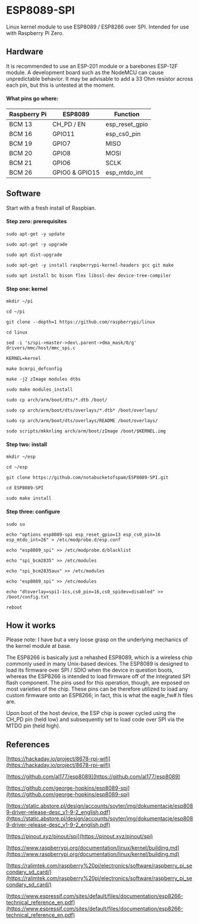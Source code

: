 # ESP8089-SPI

Linux kernel module to use ESP8089 / ESP8266 over SPI. Intended for use with 
Raspberry Pi Zero.

## Hardware

It is recommended to use an ESP-201 module or a barebones ESP-12F module. A 
development board such as the NodeMCU can cause unpredictable behavior. It may 
be advisable to add a 33 Ohm resistor across each pin, but this is untested at 
the moment.

#### What pins go where:

| Raspberry Pi | ESP8089        | Function         |
| ------------ | -------------- | ---------------- |
| BCM 13       | CH\_PD / EN    | esp\_reset\_gpio |
| BCM 16       | GPIO11         | esp\_cs0\_pin    |
| BCM 19       | GPIO7          | MISO             |
| BCM 20       | GPIO8          | MOSI             |
| BCM 21       | GPIO6          | SCLK             |
| BCM 26       | GPIO0 & GPIO15 | esp\_mtdo\_int   |

## Software

Start with a fresh install of Raspbian.

#### Step zero: prerequisites

`sudo apt-get -y update`

`sudo apt-get -y upgrade`

`sudo apt dist-upgrade`

`sudo apt-get -y install raspberrypi-kernel-headers gcc git make`

`sudo apt install bc bison flex libssl-dev device-tree-compiler`

#### Step one: kernel

`mkdir ~/pi`

`cd ~/pi`

`git clone --depth=1 https://github.com/raspberrypi/linux`

`cd linux`

`sed -i 's/spi->master->dev\.parent->dma_mask/0/g' drivers/mmc/host/mmc_spi.c`

`KERNEL=kernel`

`make bcmrpi_defconfig`

`make -j2 zImage modules dtbs`

`sudo make modules_install`

`sudo cp arch/arm/boot/dts/*.dtb /boot/`

`sudo cp arch/arm/boot/dts/overlays/*.dtb* /boot/overlays/`

`sudo cp arch/arm/boot/dts/overlays/README /boot/overlays/`

`sudo scripts/mkknlimg arch/arm/boot/zImage /boot/$KERNEL.img`

#### Step two: install

`mkdir ~/esp`

`cd ~/esp`

`git clone https://github.com/notabucketofspam/ESP8089-SPI.git`

`cd ESP8089-SPI`

`sudo make install`

#### Step three: configure

`sudo su`

`echo "options esp8089-spi esp_reset_gpio=13 esp_cs0_pin=16 esp_mtdo_int=26" > /etc/modprobe.d/esp.conf`

`echo "esp8089_spi" >> /etc/modprobe.d/blacklist`

`echo "spi_bcm2835" >> /etc/modules`

`echo "spi_bcm2835aux" >> /etc/modules`

`echo "esp8089_spi" >> /etc/modules`

`echo "dtoverlay=spi1-1cs,cs0_pin=16,cs0_spidev=disabled" >> /boot/config.txt`

`reboot`

## How it works

Please note: I have but a very loose grasp on the underlying mechanics of the
kernel module at base. 

The ESP8266 is basically just a rehashed ESP8089, which is a wireless chip 
commonly used in many Unix-based devices. The ESP8089 is designed to load its 
firmware over SPI / SDIO when the device in question boots, whereas the ESP8266 
is intended to load firmware off of the integrated SPI flash component. The 
pins used for this operation, though, are exposed on most varieties of the 
chip. These pins can be therefore utilized to load any custom firmware onto an 
ESP8266; in fact, this is what the eagle\_fw\#.h files are.

Upon boot of the host device, the ESP chip is power cycled using the CH\_PD 
pin \(held low\) and subsequently set to load code over SPI via the MTDO pin 
\(held high\).

## References

[https://hackaday.io/project/8678-rpi-wifi](https://hackaday.io/project/8678-rpi-wifi)

[https://github.com/al177/esp8089](https://github.com/al177/esp8089)

[https://github.com/george-hopkins/esp8089-spi](https://github.com/george-hopkins/esp8089-spi)

[https://static.abstore.pl/design/accounts/soyter/img/dokumentacje/esp8089-driver-release-desc_v1-9-2_english.pdf](https://static.abstore.pl/design/accounts/soyter/img/dokumentacje/esp8089-driver-release-desc_v1-9-2_english.pdf)

[https://pinout.xyz/pinout/spi](https://pinout.xyz/pinout/spi)

[https://www.raspberrypi.org/documentation/linux/kernel/building.md](https://www.raspberrypi.org/documentation/linux/kernel/building.md)

[https://ralimtek.com/raspberry%20pi/electronics/software/raspberry_pi_secondary_sd_card/](https://ralimtek.com/raspberry%20pi/electronics/software/raspberry_pi_secondary_sd_card/)

[https://www.espressif.com/sites/default/files/documentation/esp8266-technical_reference_en.pdf](https://www.espressif.com/sites/default/files/documentation/esp8266-technical_reference_en.pdf)

